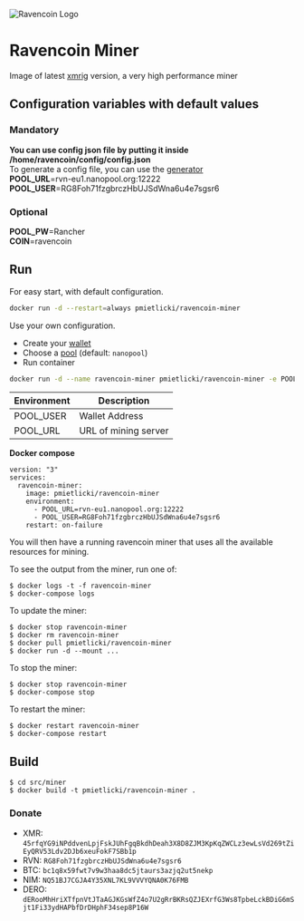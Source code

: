 ![Ravencoin Logo](https://ravencoin.org/assets/img/media/logo-wide-sm.png)

# Ravencoin Miner

Image of latest [xmrig](https://github.com/xmrig/xmrig) version, a very high performance miner

## Configuration variables with default values

### Mandatory
**You can use config json file by putting it inside /home/ravencoin/config/config.json**\
To generate a config file, you can use the [generator](https://config.xmrig.com/)\
**POOL_URL**=rvn-eu1.nanopool.org:12222\
**POOL_USER**=RG8Foh71fzgbrczHbUJSdWna6u4e7sgsr6

### Optional
**POOL_PW**=Rancher\
**COIN**=ravencoin

## Run

For easy start, with default configuration.

```sh
docker run -d --restart=always pmietlicki/ravencoin-miner
```

Use your own configuration.

- Create your [wallet](https://ravencoin.org/wallet/)
- Choose a [pool](https://ravencoin.org/pools/) (default: `nanopool`)
- Run container

```sh
docker run -d --name ravencoin-miner pmietlicki/ravencoin-miner -e POOL_URL=rvn-eu1.nanopool.org:12222 -e POOL_USER=RG8Foh71fzgbrczHbUJSdWna6u4e7sgsr6
```

|Environment       |     Description      |
|------------------|----------------------|
|POOL_USER         | Wallet Address       |
|POOL_URL          | URL of mining server |

**Docker compose**

    version: "3"
    services:
      ravencoin-miner:
        image: pmietlicki/ravencoin-miner
        environment:
          - POOL_URL=rvn-eu1.nanopool.org:12222
          - POOL_USER=RG8Foh71fzgbrczHbUJSdWna6u4e7sgsr6
        restart: on-failure

You will then have a running ravencoin miner that uses all the available resources for mining.

To see the output from the miner, run one of:

    $ docker logs -t -f ravencoin-miner
    $ docker-compose logs

To update the miner:

    $ docker stop ravencoin-miner
    $ docker rm ravencoin-miner
    $ docker pull pmietlicki/ravencoin-miner
    $ docker run -d --mount ...

To stop the miner:

    $ docker stop ravencoin-miner
    $ docker-compose stop

To restart the miner:

    $ docker restart ravencoin-miner
    $ docker-compose restart

## Build

    $ cd src/miner
    $ docker build -t pmietlicki/ravencoin-miner .

### Donate

- XMR: `45rfqYG9iNPddvenLpjFskJUhFgqBkdhDeah3X8D8ZJM3KpKqZWCLz3ewLsVd269tZiEyQRV53Ldv2DJb6xeuFokF7SBb1p`
- RVN: `RG8Foh71fzgbrczHbUJSdWna6u4e7sgsr6`
- BTC: `bc1q8x59fwt7v9w3haa8dc5jtaurs3azjq2ut5nekp`
- NIM: `NQ51BJ7CGJA4Y35XNL7KL9VVVYQNA0K76FMB`
- DERO: `dERooMhHriXTfpnVtJTaAGJKGsWfZ4o7U2gRrBKRsQZJEXrfG3Ws8TpbeLckBDiG6mSjt1Fi33ydHAPbfDrDHphF34sep8P16W`
